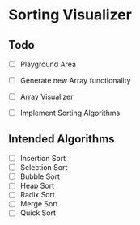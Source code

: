 # Sorting Visualizer

## Todo
- [ ] Playground Area
- [ ] Generate new Array functionality
- [ ] Array Visualizer
- [ ] Implement Sorting Algorithms 



## Intended Algorithms
- [ ] Insertion Sort
- [ ] Selection Sort
- [ ] Bubble Sort
- [ ] Heap Sort
- [ ] Radix Sort
- [ ] Merge Sort
- [ ] Quick Sort
